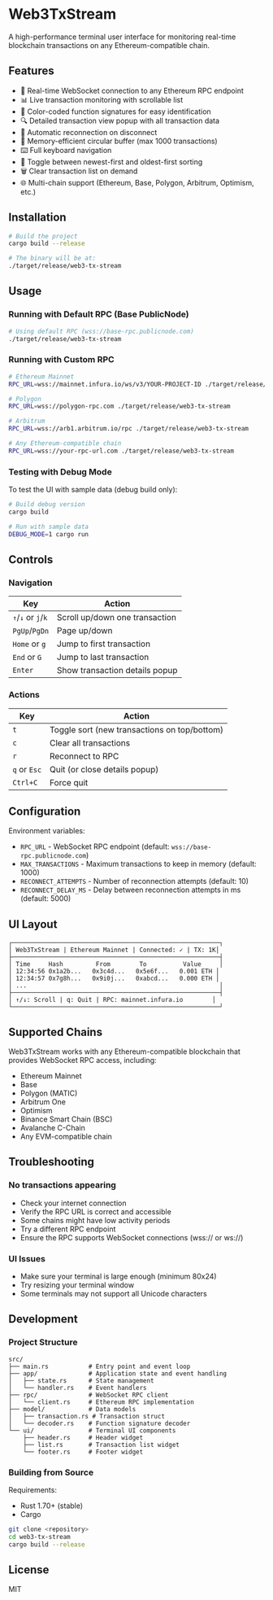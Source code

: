 # Web3TxStream

A high-performance terminal user interface for monitoring real-time blockchain transactions on any Ethereum-compatible chain.

## Features

- 📡 Real-time WebSocket connection to any Ethereum RPC endpoint
- 📊 Live transaction monitoring with scrollable list
- 🎨 Color-coded function signatures for easy identification
- 🔍 Detailed transaction view popup with all transaction data
- 🔄 Automatic reconnection on disconnect
- 💾 Memory-efficient circular buffer (max 1000 transactions)
- ⌨️ Full keyboard navigation
- 🔀 Toggle between newest-first and oldest-first sorting
- 🗑️ Clear transaction list on demand
- 🌐 Multi-chain support (Ethereum, Base, Polygon, Arbitrum, Optimism, etc.)

## Installation

```bash
# Build the project
cargo build --release

# The binary will be at:
./target/release/web3-tx-stream
```

## Usage

### Running with Default RPC (Base PublicNode)

```bash
# Using default RPC (wss://base-rpc.publicnode.com)
./target/release/web3-tx-stream
```

### Running with Custom RPC

```bash
# Ethereum Mainnet
RPC_URL=wss://mainnet.infura.io/ws/v3/YOUR-PROJECT-ID ./target/release/web3-tx-stream

# Polygon
RPC_URL=wss://polygon-rpc.com ./target/release/web3-tx-stream

# Arbitrum
RPC_URL=wss://arb1.arbitrum.io/rpc ./target/release/web3-tx-stream

# Any Ethereum-compatible chain
RPC_URL=wss://your-rpc-url.com ./target/release/web3-tx-stream
```

### Testing with Debug Mode

To test the UI with sample data (debug build only):

```bash
# Build debug version
cargo build

# Run with sample data
DEBUG_MODE=1 cargo run
```

## Controls

### Navigation
| Key | Action |
|-----|--------|
| `↑`/`↓` or `j`/`k` | Scroll up/down one transaction |
| `PgUp`/`PgDn` | Page up/down |
| `Home` or `g` | Jump to first transaction |
| `End` or `G` | Jump to last transaction |
| `Enter` | Show transaction details popup |

### Actions
| Key | Action |
|-----|--------|
| `t` | Toggle sort (new transactions on top/bottom) |
| `c` | Clear all transactions |
| `r` | Reconnect to RPC |
| `q` or `Esc` | Quit (or close details popup) |
| `Ctrl+C` | Force quit |

## Configuration

Environment variables:

- `RPC_URL` - WebSocket RPC endpoint (default: `wss://base-rpc.publicnode.com`)
- `MAX_TRANSACTIONS` - Maximum transactions to keep in memory (default: 1000)
- `RECONNECT_ATTEMPTS` - Number of reconnection attempts (default: 10)
- `RECONNECT_DELAY_MS` - Delay between reconnection attempts in ms (default: 5000)

## UI Layout

```
┌─────────────────────────────────────────────────────────┐
│ Web3TxStream | Ethereum Mainnet | Connected: ✓ | TX: 1K│
├─────────────────────────────────────────────────────────┤
│ Time     Hash         From        To          Value     │
│ 12:34:56 0x1a2b...   0x3c4d...   0x5e6f...   0.001 ETH │
│ 12:34:57 0x7g8h...   0x9i0j...   0xabcd...   0.000 ETH │
│ ...                                                     │
├─────────────────────────────────────────────────────────┤
│ ↑/↓: Scroll | q: Quit | RPC: mainnet.infura.io        │
└─────────────────────────────────────────────────────────┘
```

## Supported Chains

Web3TxStream works with any Ethereum-compatible blockchain that provides WebSocket RPC access, including:

- Ethereum Mainnet
- Base
- Polygon (MATIC)
- Arbitrum One
- Optimism
- Binance Smart Chain (BSC)
- Avalanche C-Chain
- Any EVM-compatible chain

## Troubleshooting

### No transactions appearing
- Check your internet connection
- Verify the RPC URL is correct and accessible
- Some chains might have low activity periods
- Try a different RPC endpoint
- Ensure the RPC supports WebSocket connections (wss:// or ws://)

### UI Issues
- Make sure your terminal is large enough (minimum 80x24)
- Try resizing your terminal window
- Some terminals may not support all Unicode characters

## Development

### Project Structure

```
src/
├── main.rs           # Entry point and event loop
├── app/              # Application state and event handling
│   ├── state.rs      # State management
│   └── handler.rs    # Event handlers
├── rpc/              # WebSocket RPC client
│   └── client.rs     # Ethereum RPC implementation
├── model/            # Data models
│   ├── transaction.rs # Transaction struct
│   └── decoder.rs    # Function signature decoder
└── ui/               # Terminal UI components
    ├── header.rs     # Header widget
    ├── list.rs       # Transaction list widget
    └── footer.rs     # Footer widget
```

### Building from Source

Requirements:
- Rust 1.70+ (stable)
- Cargo

```bash
git clone <repository>
cd web3-tx-stream
cargo build --release
```

## License

MIT